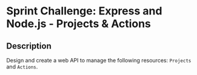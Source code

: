 # Sprint Challenge: Express and Node.js - Projects & Actions

## Description

Design and create a web API to manage the following resources: `Projects` and `Actions`.